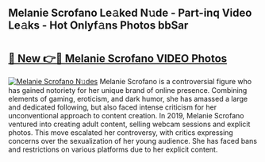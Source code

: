 ## Melanie Scrofano Le𝚊ked N𝚞de - Part-inq Video Le𝚊ks - Hot Onlyf𝚊ns Photos bbSar

# <h2><a href="http://ab6994.deff.icu/?id=Melanie+Scrofano">🔗 New 👉🔴 Melanie Scrofano VIDEO Photos</a></h2>

[![Melanie Scrofano N𝚞des](https://i.imgur.com/rIISA9y.gif)](http://ab6994.deff.icu/?id=Melanie+Scrofano)
Melanie Scrofano is a controversial figure who has gained notoriety for her unique brand of online presence. Combining elements of gaming, eroticism, and dark humor, she has amassed a large and dedicated following, but also faced intense criticism for her unconventional approach to content creation. In 2019, Melanie Scrofano ventured into creating adult content, selling webcam sessions and explicit photos. This move escalated her controversy, with critics expressing concerns over the sexualization of her young audience. She has faced bans and restrictions on various platforms due to her explicit content.
